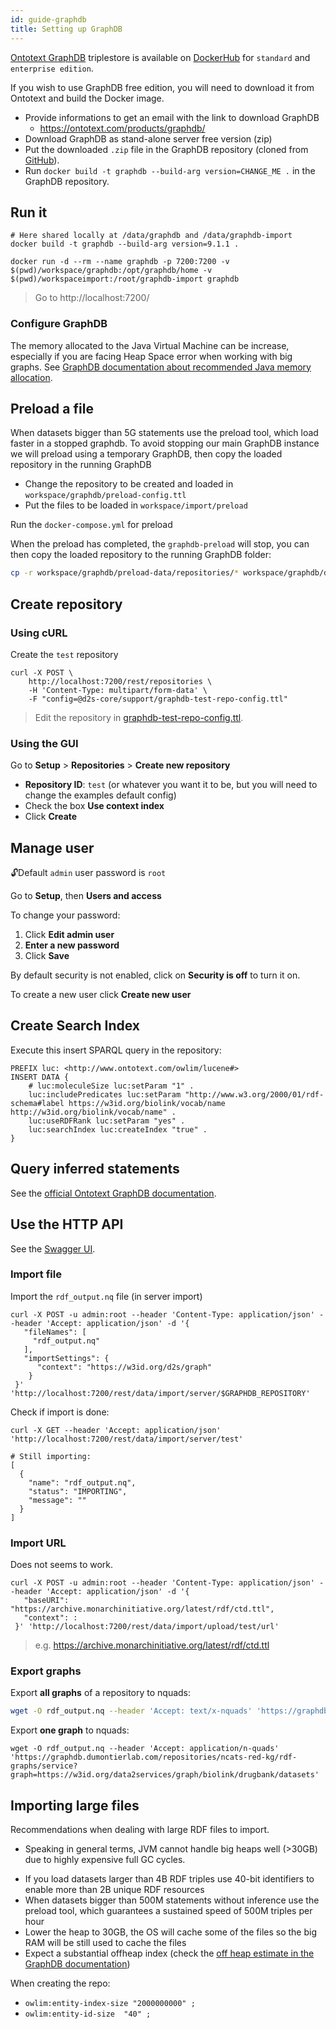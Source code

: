 ```yaml
---
id: guide-graphdb
title: Setting up GraphDB
---
```


[Ontotext GraphDB](http://graphdb.ontotext.com/) triplestore is available on [DockerHub](https://hub.docker.com/r/ontotext/graphdb/) for `standard` and `enterprise edition`.

If you wish to use GraphDB free edition, you will need to download it from Ontotext and build the Docker image.

* Provide informations to get an email with the link to download GraphDB
  * https://ontotext.com/products/graphdb/
* Download GraphDB as stand-alone server free version (zip)
* Put the downloaded `.zip` file in the GraphDB repository (cloned from [GitHub](https://github.com/MaastrichtU-IDS/graphdb/)).
* Run `docker build -t graphdb --build-arg version=CHANGE_ME .` in the GraphDB repository.

## Run it

```shell
# Here shared locally at /data/graphdb and /data/graphdb-import
docker build -t graphdb --build-arg version=9.1.1 .

docker run -d --rm --name graphdb -p 7200:7200 -v $(pwd)/workspace/graphdb:/opt/graphdb/home -v $(pwd)/workspaceimport:/root/graphdb-import graphdb
```

> Go to http://localhost:7200/


### Configure GraphDB

The memory allocated to the Java Virtual Machine can be increase, especially if you are facing Heap Space error when working with big graphs. See [GraphDB documentation about recommended Java memory allocation](http://graphdb.ontotext.com/documentation/standard/requirements.html).

## Preload a file

When datasets bigger than 5G statements use the preload  tool, which load faster in a stopped graphdb. To avoid stopping our main GraphDB instance we will preload using a temporary GraphDB, then copy the loaded repository in the running GraphDB

* Change the repository to be created and loaded in `workspace/graphdb/preload-config.ttl`
* Put the files to be loaded in `workspace/import/preload`

Run the `docker-compose.yml` for preload 

When the preload has completed, the `graphdb-preload` will stop, you can then copy the loaded repository to the running GraphDB folder:

```bash
cp -r workspace/graphdb/preload-data/repositories/* workspace/graphdb/data/repositories/
```

## Create repository

### Using cURL

Create the `test` repository 

```shell
curl -X POST \
    http://localhost:7200/rest/repositories \
    -H 'Content-Type: multipart/form-data' \
    -F "config=@d2s-core/support/graphdb-test-repo-config.ttl"
```

> Edit the repository in [graphdb-test-repo-config.ttl](https://github.com/MaastrichtU-IDS/d2s-core/blob/master/support/graphdb-test-repo-config.ttl).

### Using the GUI

Go to **Setup** > **Repositories** > **Create new repository**

- **Repository ID**: `test` (or whatever you want it to be, but you will need to change the examples default config)
- Check the box **Use context index**
- Click **Create**

## Manage user

🔓Default `admin` user password is `root`

Go to **Setup**, then **Users and access**

To change your password:

1. Click **Edit admin user**
2. **Enter a new password**
3. Click **Save**

By default security is not enabled, click on **Security is off** to turn it on.

To create a new user click **Create new user**

## Create Search Index

Execute this insert SPARQL query in the repository:

```SPARQL
PREFIX luc: <http://www.ontotext.com/owlim/lucene#>
INSERT DATA { 
    # luc:moleculeSize luc:setParam "1" .
    luc:includePredicates luc:setParam "http://www.w3.org/2000/01/rdf-schema#label https://w3id.org/biolink/vocab/name http://w3id.org/biolink/vocab/name" .
    luc:useRDFRank luc:setParam "yes" .
    luc:searchIndex luc:createIndex "true" .
}
```

## Query inferred statements

See the [official Ontotext GraphDB documentation](http://graphdb.ontotext.com/documentation/standard/query-behaviour.html#how-to-query-explicit-and-implicit-statements).

## Use the HTTP API

See the [Swagger UI](https://graphdb.dumontierlab.com/webapi).

### Import file

Import the `rdf_output.nq` file (in server import)

```shell
curl -X POST -u admin:root --header 'Content-Type: application/json' --header 'Accept: application/json' -d '{
   "fileNames": [
     "rdf_output.nq"
   ],
   "importSettings": {
      "context": "https://w3id.org/d2s/graph"
    }
 }' 'http://localhost:7200/rest/data/import/server/$GRAPHDB_REPOSITORY'
```

Check if import is done:

```shell
curl -X GET --header 'Accept: application/json' 'http://localhost:7200/rest/data/import/server/test'

# Still importing:
[
  {
    "name": "rdf_output.nq",
    "status": "IMPORTING",
    "message": ""
  }
]
```

### Import URL

Does not seems to work.

```shell
curl -X POST -u admin:root --header 'Content-Type: application/json' --header 'Accept: application/json' -d '{
   "baseURI": "https://archive.monarchinitiative.org/latest/rdf/ctd.ttl",
   "context": :
 }' 'http://localhost:7200/rest/data/import/upload/test/url'
```

> e.g. https://archive.monarchinitiative.org/latest/rdf/ctd.ttl

### Export graphs

Export **all graphs** of a repository to nquads:

```bash
wget -O rdf_output.nq --header 'Accept: text/x-nquads' 'https://graphdb.dumontierlab.com/repositories/ncats-red-kg/statements'
```

Export **one graph** to nquads:

```shell
wget -O rdf_output.nq --header 'Accept: application/n-quads' 'https://graphdb.dumontierlab.com/repositories/ncats-red-kg/rdf-graphs/service?graph=https://w3id.org/data2services/graph/biolink/drugbank/datasets'
```

## Importing large files

Recommendations when dealing with large RDF files to import.

* Speaking in general terms, JVM cannot handle big heaps well (>30GB)  due to highly expensive full GC cycles.

- If you load datasets larger than 4B RDF triples use 40-bit identifiers to enable more than 2B unique RDF resources 
- When datasets bigger than 500M statements without inference use the preload  tool, which guarantees a sustained speed of 500M triples per hour 
- Lower the heap to 30GB, the OS will cache some of the files so the big RAM will be still used to cache the files 
- Expect a substantial offheap index (check the [off heap estimate in the GraphDB documentation](http://graphdb.ontotext.com/documentation/standard/requirements.html )) 

When creating the repo:

* `owlim:entity-index-size "2000000000" ;`
* `owlim:entity-id-size  "40" ;`